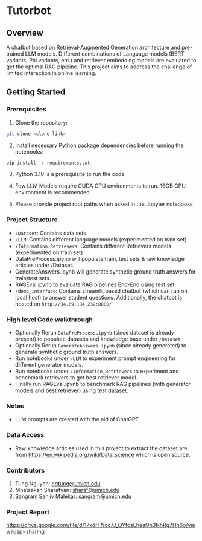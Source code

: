 # Tutorbot
## Overview

A chatbot based on Retrieval-Augmented Generation architecture and pre-trained LLM models. Different combinations of Language models (BERT variants, Phi variants, etc.) and retriever embedding models are evaluated to get the optimal RAG pipeline. This project aims to address the challenge of limited interaction in online learning. 

## Getting Started

### Prerequisites

1. Clone the repository:
```bash
git clone <clone link>
```
2. Install necessary Python package dependencies before running the notebooks:
```bash
pip install -r requirements.txt
```
3. Python 3.10 is a prerequisite to run the code

4. Few LLM Models require CUDA GPU environments to run. 16GB GPU environment is recommended.
   
5. Please provide project root paths when asked in the Jupyter notebooks 

### Project Structure

- `/Dataset`: Contains data sets.
- `/LLM`:     Contains different language models (experimented on train set)
- `/Information_Retrievers`: Contains different Retrievers models (experimented on train set)
- DataPreProcess.ipynb will populate train, test sets & raw knowledge articles under /Dataset.
- GenerateAnswers.ipynb will generate synthetic ground truth answers for train/test sets.
- RAGEval.ipynb to evaluate RAG pipelines End-End using test set
- `/demo_interface`: Contains streamlit based chatbot (which can run on local host) to answer student questions. Additionally, the chatbot is hosted on `http://34.69.184.232:8000/`

### High level Code walkthrough

- Optionally Rerun `DataPreProcess.ipynb` (since dataset is already present) to populate datasets and knowledge base under `/Dataset`.
- Optionally Rerun `GenerateAnswers.ipynb` (since already generated) to generate synthetic ground truth answers.
- Run notebooks under `/LLM` to experiment prompt engineering for different generator models.
- Run notebooks under `/Information_Retrievers` to experiment and benchmark retrievers to get best retriever model.
- Finally run RAGEval.ipynb to benchmark RAG pipelines (with generator models and best retriever) using test dataset.

### Notes
- LLM prompts are created with the aid of ChatGPT

### Data Access
- Raw knowledge articles used in this project to extract the dataset are from https://en.wikipedia.org/wiki/Data_science which is open source.

### Contributors
1. Tung Nguyen: ngtung@umich.edu
2. Mnatsakan Sharafyan: sharaf@umich.edu
3. Sangram Sanjiv Malekar: sangram@umich.edu

### Project Report
https://drive.google.com/file/d/17xdrFNcc7J_QYfosLheaOn3NhRg7Hh6o/view?usp=sharing
